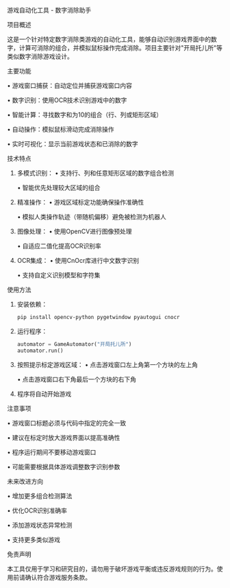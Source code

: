 游戏自动化工具 - 数字消除助手

项目概述

这是一个针对特定数字消除类游戏的自动化工具，能够自动识别游戏界面中的数字，计算可消除的组合，并模拟鼠标操作完成消除。项目主要针对"开局托儿所"等类似数字消除游戏设计。

主要功能

• 游戏窗口捕获：自动定位并捕获游戏窗口内容

• 数字识别：使用OCR技术识别游戏中的数字

• 智能计算：寻找数字和为10的组合（行、列或矩形区域）

• 自动操作：模拟鼠标滑动完成消除操作

• 实时可视化：显示当前游戏状态和已消除的数字


技术特点

1. 多模式识别：
   • 支持行、列和任意矩形区域的数字组合检测

   • 智能优先处理较大区域的组合


2. 精准操作：
   • 游戏区域标定功能确保操作准确性

   • 模拟人类操作轨迹（带随机偏移）避免被检测为机器人


3. 图像处理：
   • 使用OpenCV进行图像预处理

   • 自适应二值化提高OCR识别率


4. OCR集成：
   • 使用CnOcr库进行中文数字识别

   • 支持自定义识别模型和字符集


使用方法

1. 安装依赖：
   ```bash
   pip install opencv-python pygetwindow pyautogui cnocr
   ```

2. 运行程序：
   ```python
   automator = GameAutomator("开局托儿所")
   automator.run()
   ```

3. 按照提示标定游戏区域：
   • 点击游戏窗口左上角第一个方块的左上角

   • 点击游戏窗口右下角最后一个方块的右下角


4. 程序将自动开始游戏

注意事项

• 游戏窗口标题必须与代码中指定的完全一致

• 建议在标定时放大游戏界面以提高准确性

• 程序运行期间不要移动游戏窗口

• 可能需要根据具体游戏调整数字识别参数


未来改进方向

• 增加更多组合检测算法

• 优化OCR识别准确率

• 添加游戏状态异常检测

• 支持更多类似游戏


免责声明

本工具仅用于学习和研究目的，请勿用于破坏游戏平衡或违反游戏规则的行为。使用前请确认符合游戏服务条款。